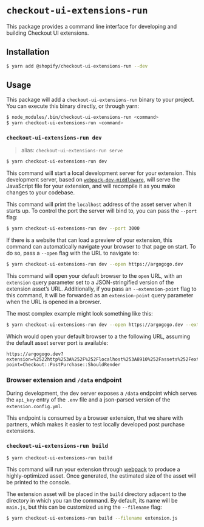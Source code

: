 # `checkout-ui-extensions-run`

This package provides a command line interface for developing and building Checkout UI extensions.

## Installation

```bash
$ yarn add @shopify/checkout-ui-extensions-run --dev
```

## Usage

This package will add a `checkout-ui-extensions-run` binary to your project. You can execute this binary directly, or through yarn:

```bash
$ node_modules/.bin/checkout-ui-extensions-run <command>
$ yarn checkout-ui-extensions-run <command>
```

### `checkout-ui-extensions-run dev`

> alias: `checkout-ui-extensions-run serve`

```bash
$ yarn checkout-ui-extensions-run dev
```

This command will start a local development server for your extension. This development server, based on [`webpack-dev-middleware`](https://github.com/webpack/webpack-dev-middleware), will serve the JavaScript file for your extension, and will recompile it as you make changes to your codebase.

This command will print the `localhost` address of the asset server when it starts up. To control the port the server will bind to, you can pass the `--port` flag:

```bash
$ yarn checkout-ui-extensions-run dev --port 3000
```

If there is a website that can load a preview of your extension, this command can automatically navigate your browser to that page on start. To do so, pass a `--open` flag with the URL to navigate to:

```bash
$ yarn checkout-ui-extensions-run dev --open https://argogogo.dev
```

This command will open your default browser to the `open` URL, with an `extension` query parameter set to a JSON-stringified version of the extension asset’s URL. Additionally, if you pass an `--extension-point` flag to this command, it will be forwarded as an `extension-point` query parameter when the URL is opened in a browser.

The most complex example might look something like this:

```bash
$ yarn checkout-ui-extensions-run dev --open https://argogogo.dev --extension-point Checkout::PostPurchase::ShouldRender
```

Which would open your default browser to a the following URL, assuming the default asset server port is available:

```
https://argogogo.dev?extension=%2522http%253A%252F%252Flocalhost%253A8910%252Fassets%252Fextension.js%2522&extension-point=Checkout::PostPurchase::ShouldRender
```

### Browser extension and `/data` endpoint

During development, the dev server exposes a `/data` endpoint which serves the `api_key` entry of the `.env` file and a json-parsed version of the `extension.config.yml`.

This endpoint is consumed by a browser extension, that we share with partners, which makes it easier to test locally developed post purchase extensions.

### `checkout-ui-extensions-run build`

```bash
$ yarn checkout-ui-extensions-run build
```

This command will run your extension through [webpack](https://webpack.js.org) to produce a highly-optimized asset. Once generated, the estimated size of the asset will be printed to the console.

The extension asset will be placed in the `build` directory adjacent to the directory in which you ran the command. By default, its name will be `main.js`, but this can be customized using the `--filename` flag:

```bash
$ yarn checkout-ui-extensions-run build --filename extension.js
```

